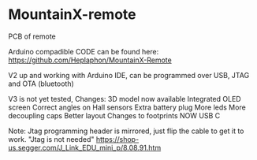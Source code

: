 # MountainX-remote
PCB of remote

Arduino compadible CODE can be found here:
https://github.com/Heplaphon/MountainX-Remote

V2 up and working with Arduino IDE, can be programmed over USB, JTAG and OTA (bluetooth)


V3 is not yet tested, Changes:
3D model now available
Integrated OLED screen
Correct angles on Hall sensors
Extra battery plug
More leds
More decoupling caps
Better layout
Changes to footprints
NOW USB C


Note:
Jtag programming header is mirrored, just flip the cable to get it to work. "Jtag is not needed"
https://shop-us.segger.com/J_Link_EDU_mini_p/8.08.91.htm

